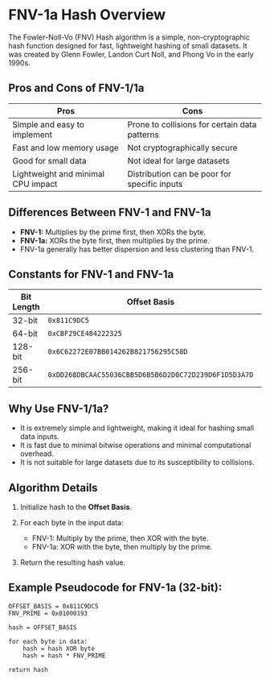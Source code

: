 # FNV-1a Hash Overview

The Fowler-Noll-Vo (FNV) Hash algorithm is a simple, non-cryptographic hash function designed for fast, lightweight hashing of small datasets. It was created by Glenn Fowler, Landon Curt Noll, and Phong Vo in the early 1990s.

## Pros and Cons of FNV-1/1a

| **Pros**                           | **Cons**                                      |
| ---------------------------------- | --------------------------------------------- |
| Simple and easy to implement       | Prone to collisions for certain data patterns |
| Fast and low memory usage          | Not cryptographically secure                  |
| Good for small data                | Not ideal for large datasets                  |
| Lightweight and minimal CPU impact | Distribution can be poor for specific inputs  |

## Differences Between FNV-1 and FNV-1a

* **FNV-1:** Multiplies by the prime first, then XORs the byte.
* **FNV-1a:** XORs the byte first, then multiplies by the prime.
* FNV-1a generally has better dispersion and less clustering than FNV-1.

## Constants for FNV-1 and FNV-1a

| **Bit Length** | **Offset Basis**                                     | **FNV Prime**                                |
| -------------- | ---------------------------------------------------- | -------------------------------------------- |
| 32-bit         | `0x811C9DC5`                                         | `0x01000193`                                 |
| 64-bit         | `0xCBF29CE484222325`                                 | `0x100000001B3`                              |
| 128-bit        | `0x6C62272E07BB014262B821756295C58D`                 | `0x00000000000000000001000000000001B3`       |
| 256-bit        | `0xDD268DBCAAC55036CBB5D6B5B6D2D0C72D239D6F1D5D3A7D` | `0x00000000000000000000010000000000000001B3` |

## Why Use FNV-1/1a?

* It is extremely simple and lightweight, making it ideal for hashing small data inputs.
* It is fast due to minimal bitwise operations and minimal computational overhead.
* It is not suitable for large datasets due to its susceptibility to collisions.

## Algorithm Details

1. Initialize hash to the **Offset Basis**.
2. For each byte in the input data:

   * FNV-1: Multiply by the prime, then XOR with the byte.
   * FNV-1a: XOR with the byte, then multiply by the prime.
3. Return the resulting hash value.

## Example Pseudocode for FNV-1a (32-bit):

```
OFFSET_BASIS = 0x811C9DC5
FNV_PRIME = 0x01000193

hash = OFFSET_BASIS

for each byte in data:
    hash = hash XOR byte
    hash = hash * FNV_PRIME

return hash
```
